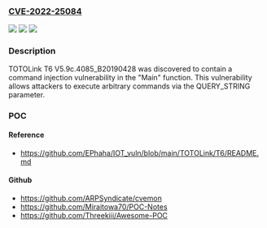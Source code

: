 ### [CVE-2022-25084](https://cve.mitre.org/cgi-bin/cvename.cgi?name=CVE-2022-25084)
![](https://img.shields.io/static/v1?label=Product&message=n%2Fa&color=blue)
![](https://img.shields.io/static/v1?label=Version&message=n%2Fa&color=blue)
![](https://img.shields.io/static/v1?label=Vulnerability&message=n%2Fa&color=brighgreen)

### Description

TOTOLink T6 V5.9c.4085_B20190428 was discovered to contain a command injection vulnerability in the "Main" function. This vulnerability allows attackers to execute arbitrary commands via the QUERY_STRING parameter.

### POC

#### Reference
- https://github.com/EPhaha/IOT_vuln/blob/main/TOTOLink/T6/README.md

#### Github
- https://github.com/ARPSyndicate/cvemon
- https://github.com/Miraitowa70/POC-Notes
- https://github.com/Threekiii/Awesome-POC

